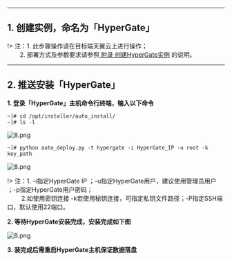 

---
## 1. 创建实例，命名为「HyperGate」

!> 注：1. 此步骤操作请在目标端天翼云上进行操作；</br>
 &ensp; &ensp; &ensp;2. 部署方式及参数要求请参照[ 附录 创建HyperGate实例](https://pubs.vmware.com/vsphere-50/index.jsp?topic=%2Fcom.vmware.vsphere.vm_admin.doc_50%2FGUID-6C847F77-8CB2-4187-BD7F-E7D3D5BD897B.html) 的说明。
 


---
## 2. 推送安装「HyperGate」

**1. 登录「HyperGate」主机命令行终端，输入以下命令**

```
~]# cd /opt/installer/auto_install/
~]# ls -l

```

![8.png](https://oneprocloud.oss-cn-beijing.aliyuncs.com/_images/standalone/aws/11.png ':size=70%')

```
~]# python auto_deploy.py -t hypergate -i HyperGate_IP -u root -k key_path

```
![8.png](https://oneprocloud.oss-cn-beijing.aliyuncs.com/_images/standalone/aws/12.png ':size=90%')


!> 注：1. -i指定HyperGate IP  ；-u指定HyperGate用户，建议使用管理员用户 ；-p指定HyperGate用户密码； </br> 
    &ensp; &ensp; &ensp; 2.如使用密钥连接 -k若使用秘钥连接，可指定私钥文件路径；-P指定SSH端口，默认使用22端口。 </br> 

**2. 等待HyperGate安装完成，安装完成如下图**

![8.png](https://oneprocloud.oss-cn-beijing.aliyuncs.com/_images/standalone/aws/13.png ':size=90%')



**3. 装完成后需重启HyperGate主机保证数据落盘**

